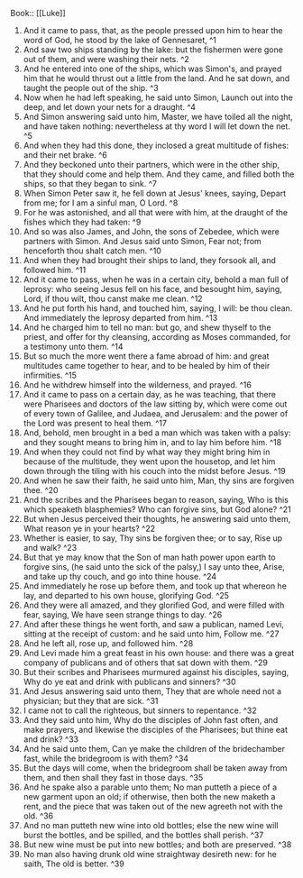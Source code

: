  Book:: [[Luke]]
 1. And it came to pass, that, as the people pressed upon him to hear the word of God, he stood by the lake of Gennesaret, ^1
 2. And saw two ships standing by the lake: but the fishermen were gone out of them, and were washing their nets. ^2
 3. And he entered into one of the ships, which was Simon's, and prayed him that he would thrust out a little from the land. And he sat down, and taught the people out of the ship. ^3
 4. Now when he had left speaking, he said unto Simon, Launch out into the deep, and let down your nets for a draught. ^4
 5. And Simon answering said unto him, Master, we have toiled all the night, and have taken nothing: nevertheless at thy word I will let down the net. ^5
 6. And when they had this done, they inclosed a great multitude of fishes: and their net brake. ^6
 7. And they beckoned unto their partners, which were in the other ship, that they should come and help them. And they came, and filled both the ships, so that they began to sink. ^7
 8. When Simon Peter saw it, he fell down at Jesus' knees, saying, Depart from me; for I am a sinful man, O Lord. ^8
 9. For he was astonished, and all that were with him, at the draught of the fishes which they had taken: ^9
 10. And so was also James, and John, the sons of Zebedee, which were partners with Simon. And Jesus said unto Simon, Fear not; from henceforth thou shalt catch men. ^10
 11. And when they had brought their ships to land, they forsook all, and followed him. ^11
 12. And it came to pass, when he was in a certain city, behold a man full of leprosy: who seeing Jesus fell on his face, and besought him, saying, Lord, if thou wilt, thou canst make me clean. ^12
 13. And he put forth his hand, and touched him, saying, I will: be thou clean. And immediately the leprosy departed from him. ^13
 14. And he charged him to tell no man: but go, and shew thyself to the priest, and offer for thy cleansing, according as Moses commanded, for a testimony unto them. ^14
 15. But so much the more went there a fame abroad of him: and great multitudes came together to hear, and to be healed by him of their infirmities. ^15
 16. And he withdrew himself into the wilderness, and prayed. ^16
 17. And it came to pass on a certain day, as he was teaching, that there were Pharisees and doctors of the law sitting by, which were come out of every town of Galilee, and Judaea, and Jerusalem: and the power of the Lord was present to heal them. ^17
 18. And, behold, men brought in a bed a man which was taken with a palsy: and they sought means to bring him in, and to lay him before him. ^18
 19. And when they could not find by what way they might bring him in because of the multitude, they went upon the housetop, and let him down through the tiling with his couch into the midst before Jesus. ^19
 20. And when he saw their faith, he said unto him, Man, thy sins are forgiven thee. ^20
 21. And the scribes and the Pharisees began to reason, saying, Who is this which speaketh blasphemies? Who can forgive sins, but God alone? ^21
 22. But when Jesus perceived their thoughts, he answering said unto them, What reason ye in your hearts? ^22
 23. Whether is easier, to say, Thy sins be forgiven thee; or to say, Rise up and walk? ^23
 24. But that ye may know that the Son of man hath power upon earth to forgive sins, (he said unto the sick of the palsy,) I say unto thee, Arise, and take up thy couch, and go into thine house. ^24
 25. And immediately he rose up before them, and took up that whereon he lay, and departed to his own house, glorifying God. ^25
 26. And they were all amazed, and they glorified God, and were filled with fear, saying, We have seen strange things to day. ^26
 27. And after these things he went forth, and saw a publican, named Levi, sitting at the receipt of custom: and he said unto him, Follow me. ^27
 28. And he left all, rose up, and followed him. ^28
 29. And Levi made him a great feast in his own house: and there was a great company of publicans and of others that sat down with them. ^29
 30. But their scribes and Pharisees murmured against his disciples, saying, Why do ye eat and drink with publicans and sinners? ^30
 31. And Jesus answering said unto them, They that are whole need not a physician; but they that are sick. ^31
 32. I came not to call the righteous, but sinners to repentance. ^32
 33. And they said unto him, Why do the disciples of John fast often, and make prayers, and likewise the disciples of the Pharisees; but thine eat and drink? ^33
 34. And he said unto them, Can ye make the children of the bridechamber fast, while the bridegroom is with them? ^34
 35. But the days will come, when the bridegroom shall be taken away from them, and then shall they fast in those days. ^35
 36. And he spake also a parable unto them; No man putteth a piece of a new garment upon an old; if otherwise, then both the new maketh a rent, and the piece that was taken out of the new agreeth not with the old. ^36
 37. And no man putteth new wine into old bottles; else the new wine will burst the bottles, and be spilled, and the bottles shall perish. ^37
 38. But new wine must be put into new bottles; and both are preserved. ^38
 39. No man also having drunk old wine straightway desireth new: for he saith, The old is better. ^39
